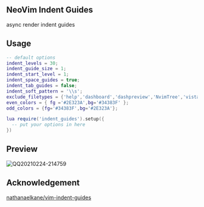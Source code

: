 ## NeoVim Indent Guides

async render indent guides

## Usage

```lua
-- default options
indent_levels = 30;
indent_guide_size = 1;
indent_start_level = 1;
indent_space_guides = true;
indent_tab_guides = false;
indent_soft_pattern = '\\s';
exclude_filetypes = {'help','dashboard','dashpreview','NvimTree','vista','sagahover'};
even_colors = { fg ='#2E323A',bg='#34383F' };
odd_colors = {fg='#34383F',bg='#2E323A'};

lua require('indent_guides').setup({
  -- put your options in here
})
```

## Preview

![QQ20210224-214759](https://user-images.githubusercontent.com/41671631/109009920-1e6fcb80-76ea-11eb-82e8-a2f4c72c6014.png)

## Acknowledgement

[nathanaelkane/vim-indent-guides](https://github.com/nathanaelkane/vim-indent-guides)

